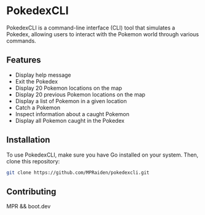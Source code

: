 # PokedexCLI

PokedexCLI is a command-line interface (CLI) tool that simulates a Pokedex, allowing users to interact with the Pokemon world through various commands.

## Features

- Display help message
- Exit the Pokedex
- Display 20 Pokemon locations on the map
- Display 20 previous Pokemon locations on the map
- Display a list of Pokemon in a given location
- Catch a Pokemon
- Inspect information about a caught Pokemon
- Display all Pokemon caught in the Pokedex

## Installation

To use PokedexCLI, make sure you have Go installed on your system. Then, clone this repository:

```bash
git clone https://github.com/MPRaiden/pokedexcli.git
```

## Contributing
MPR && boot.dev

